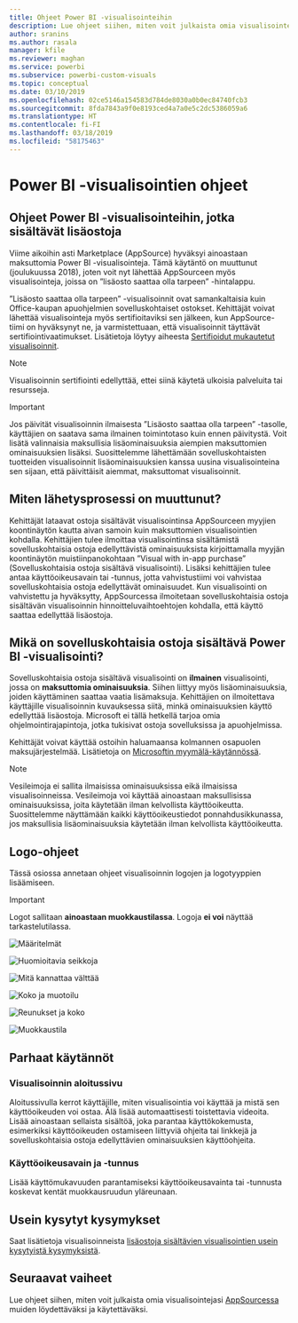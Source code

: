 ```yaml
---
title: Ohjeet Power BI -visualisointeihin
description: Lue ohjeet siihen, miten voit julkaista omia visualisointejasi AppSourcessa muiden löydettäviksi ja käytettäviksi maksua vastaan.
author: sranins
ms.author: rasala
manager: kfile
ms.reviewer: maghan
ms.service: powerbi
ms.subservice: powerbi-custom-visuals
ms.topic: conceptual
ms.date: 03/10/2019
ms.openlocfilehash: 02ce5146a154583d784de8030a0b0ec84740fcb3
ms.sourcegitcommit: 8fda7843a9f0e8193ced4a7a0e5c2dc5386059a6
ms.translationtype: HT
ms.contentlocale: fi-FI
ms.lasthandoff: 03/18/2019
ms.locfileid: "58175463"
---
```

# <a name="guidelines-for-power-bi-visuals"></a>Power BI -visualisointien ohjeet

## <a name="guidelines-for-power-bi-visuals-with-additional-purchases"></a>Ohjeet Power BI -visualisointeihin, jotka sisältävät lisäostoja

Viime aikoihin asti Marketplace (AppSource) hyväksyi ainoastaan maksuttomia Power BI -visualisointeja. Tämä käytäntö on muuttunut (joulukuussa 2018), joten voit nyt lähettää AppSourceen myös visualisointeja, joissa on ”lisäosto saattaa olla tarpeen” -hintalappu. 

”Lisäosto saattaa olla tarpeen” -visualisoinnit ovat samankaltaisia kuin Office-kaupan apuohjelmien sovelluskohtaiset ostokset. Kehittäjät voivat lähettää visualisointeja myös sertifioitaviksi sen jälkeen, kun AppSource-tiimi on hyväksynyt ne, ja varmistettuaan, että visualisoinnit täyttävät sertifiointivaatimukset. Lisätietoja löytyy aiheesta [Sertifioidut mukautetut visualisoinnit](../power-bi-custom-visuals-certified.md).

> [!NOTE]
> Visualisoinnin sertifiointi edellyttää, ettei siinä käytetä ulkoisia palveluita tai resursseja.

>[!IMPORTANT]  
> Jos päivität visualisoinnin ilmaisesta ”Lisäosto saattaa olla tarpeen” -tasolle, käyttäjien on saatava sama ilmainen toimintotaso kuin ennen päivitystä. Voit lisätä valinnaisia maksullisia lisäominaisuuksia aiempien maksuttomien ominaisuuksien lisäksi. Suosittelemme lähettämään sovelluskohtaisten tuotteiden visualisoinnit lisäominaisuuksien kanssa uusina visualisointeina sen sijaan, että päivittäisit aiemmat, maksuttomat visualisoinnit.


## <a name="what-changed-in-the-submission-process"></a>Miten lähetysprosessi on muuttunut?

Kehittäjät lataavat ostoja sisältävät visualisointinsa AppSourceen myyjien koontinäytön kautta aivan samoin kuin maksuttomien visualisointien kohdalla. Kehittäjien tulee ilmoittaa visualisointinsa sisältämistä sovelluskohtaisia ostoja edellyttävistä ominaisuuksista kirjoittamalla myyjän koontinäytön muistiinpanokohtaan ”Visual with in-app purchase” (Sovelluskohtaisia ostoja sisältävä visualisointi). Lisäksi kehittäjien tulee antaa käyttöoikeusavain tai -tunnus, jotta vahvistustiimi voi vahvistaa sovelluskohtaisia ostoja edellyttävät ominaisuudet. Kun visualisointi on vahvistettu ja hyväksytty, AppSourcessa ilmoitetaan sovelluskohtaisia ostoja sisältävän visualisoinnin hinnoitteluvaihtoehtojen kohdalla, että käyttö saattaa edellyttää lisäostoja.

## <a name="what-is-a-power-bi-visual-with-iap-features"></a>Mikä on sovelluskohtaisia ostoja sisältävä Power BI -visualisointi?

Sovelluskohtaisia ostoja sisältävä visualisointi on **ilmainen** visualisointi, jossa on **maksuttomia ominaisuuksia**. Siihen liittyy myös lisäominaisuuksia, joiden käyttäminen saattaa vaatia lisämaksuja. Kehittäjien on ilmoitettava käyttäjille visualisoinnin kuvauksessa siitä, minkä ominaisuuksien käyttö edellyttää lisäostoja. Microsoft ei tällä hetkellä tarjoa omia ohjelmointirajapintoja, jotka tukisivat ostoja sovelluksissa ja apuohjelmissa.

Kehittäjät voivat käyttää ostoihin haluamaansa kolmannen osapuolen maksujärjestelmää. Lisätietoja on [Microsoftin myymälä-käytännössä](https://docs.microsoft.com/office/dev/store/validation-policies#2-apps-or-add-ins-can-display-certain-ads).

> [!NOTE]
> Vesileimoja ei sallita ilmaisissa ominaisuuksissa eikä ilmaisissa visualisoinneissa. Vesileimoja voi käyttää ainoastaan maksullisissa ominaisuuksissa, joita käytetään ilman kelvollista käyttöoikeutta. Suosittelemme näyttämään kaikki käyttöoikeustiedot ponnahdusikkunassa, jos maksullisia lisäominaisuuksia käytetään ilman kelvollista käyttöoikeutta.  

## <a name="logo-guidelines"></a>Logo-ohjeet

Tässä osiossa annetaan ohjeet visualisoinnin logojen ja logotyyppien lisäämiseen.

> [!IMPORTANT]
> Logot sallitaan **ainoastaan muokkaustilassa**. Logoja **ei voi** näyttää tarkastelutilassa.

![Määritelmät](media/office-store-in-app-purchase-visual-guidelines/definitions.png)

![Huomioitavia seikkoja](media/office-store-in-app-purchase-visual-guidelines/things-to-keep-in-mind.png)

![Mitä kannattaa välttää](media/office-store-in-app-purchase-visual-guidelines/things-to-avoid.png)

![Koko ja muotoilu](media/office-store-in-app-purchase-visual-guidelines/size-and-format.png)

![Reunukset ja koko](media/office-store-in-app-purchase-visual-guidelines/margins-and-sizes.png)

![Muokkaustila](media/office-store-in-app-purchase-visual-guidelines/logos-in-edit-mode.png)

## <a name="best-practices"></a>Parhaat käytännöt

### <a name="visual-landing-page"></a>Visualisoinnin aloitussivu

Aloitussivulla kerrot käyttäjille, miten visualisointia voi käyttää ja mistä sen käyttöoikeuden voi ostaa. Älä lisää automaattisesti toistettavia videoita. Lisää ainoastaan sellaista sisältöä, joka parantaa käyttökokemusta, esimerkiksi käyttöoikeuden ostamiseen liittyviä ohjeita tai linkkejä ja sovelluskohtaisia ostoja edellyttävien ominaisuuksien käyttöohjeita.

### <a name="license-key-and-token"></a>Käyttöoikeusavain ja -tunnus

Lisää käyttömukavuuden parantamiseksi käyttöoikeusavainta tai -tunnusta koskevat kentät muokkausruudun yläreunaan.

## <a name="faq"></a>Usein kysytyt kysymykset

Saat lisätietoja visualisoinneista [lisäostoja sisältävien visualisointien usein kysytyistä kysymyksistä](https://docs.microsoft.com/power-bi/power-bi-custom-visuals-faq#visuals-with-additional-purchases).

## <a name="next-steps"></a>Seuraavat vaiheet

Lue ohjeet siihen, miten voit julkaista omia visualisointejasi [AppSourcessa](office-store.md) muiden löydettäväksi ja käytettäväksi.
